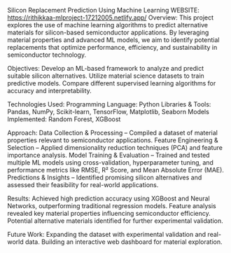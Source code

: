 Silicon Replacement Prediction Using Machine Learning
WEBSITE: https://rithikkaa-mlproject-17212005.netlify.app/
Overview:
This project explores the use of machine learning algorithms to predict alternative materials for silicon-based semiconductor applications. By leveraging material properties and advanced ML models, we aim to identify potential replacements that optimize performance, efficiency, and sustainability in semiconductor technology.

Objectives:
Develop an ML-based framework to analyze and predict suitable silicon alternatives.
Utilize material science datasets to train predictive models.
Compare different supervised learning algorithms for accuracy and interpretability.

Technologies Used:
Programming Language: Python
Libraries & Tools: Pandas, NumPy, Scikit-learn, TensorFlow, Matplotlib, Seaborn
Models Implemented: Random Forest, XGBoost

Approach:
Data Collection & Processing – Compiled a dataset of material properties relevant to semiconductor applications.
Feature Engineering & Selection – Applied dimensionality reduction techniques (PCA) and feature importance analysis.
Model Training & Evaluation – Trained and tested multiple ML models using cross-validation, hyperparameter tuning, and performance metrics like RMSE, R² Score, and Mean Absolute Error (MAE).
Predictions & Insights – Identified promising silicon alternatives and assessed their feasibility for real-world applications.

Results:
Achieved high prediction accuracy using XGBoost and Neural Networks, outperforming traditional regression models.
Feature analysis revealed key material properties influencing semiconductor efficiency.
Potential alternative materials identified for further experimental validation.

Future Work:
Expanding the dataset with experimental validation and real-world data.
Building an interactive web dashboard for material exploration.
